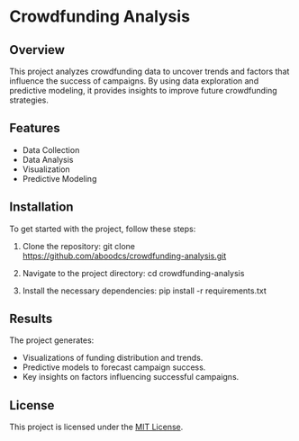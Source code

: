 # Crowdfunding Analysis

## Overview

This project analyzes crowdfunding data to uncover trends and factors that influence the success of campaigns. By using data exploration and predictive modeling, it provides insights to improve future crowdfunding strategies.

## Features

- Data Collection
- Data Analysis
- Visualization
- Predictive Modeling

## Installation

To get started with the project, follow these steps:

1. Clone the repository:
   git clone https://github.com/aboodcs/crowdfunding-analysis.git
   

2. Navigate to the project directory:
   cd crowdfunding-analysis
   

3. Install the necessary dependencies:
   pip install -r requirements.txt
   

## Results

The project generates:
- Visualizations of funding distribution and trends.
- Predictive models to forecast campaign success.
- Key insights on factors influencing successful campaigns.

## License

This project is licensed under the [MIT License](LICENSE).

